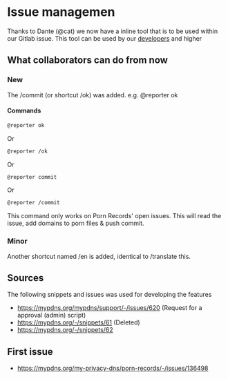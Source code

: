 # Issue managemen
Thanks to Dante (@cat) we now have a inline tool that is to be used
within our Gitlab issue. This tool can be used by our
[developers][Permissions_and_roles] and higher


## What collaborators can do from now

### New
The /commit (or shortcut /ok) was added. e.g. @reporter ok

#### Commands

```md
@reporter ok
```

Or

```md
@reporter /ok
```

Or

```md
@reporter commit
```

Or

```md
@reporter /commit
```

This command only works on Porn Records' open issues.
This will read the issue, add domains to porn files & push commit.


### Minor
Another shortcut named /en is added, identical to /translate this.

## Sources
The following snippets and issues was used for developing the features

- https://mypdns.org/mypdns/support/-/issues/620 (Request for a approval (admin) script)
- https://mypdns.org/-/snippets/61 (Deleted)
- https://mypdns.org/-/snippets/62

## First issue
- https://mypdns.org/my-privacy-dns/porn-records/-/issues/136498

<!-- Links -->
[Permissions_and_roles]: https://mypdns.org/help/user/permissions
